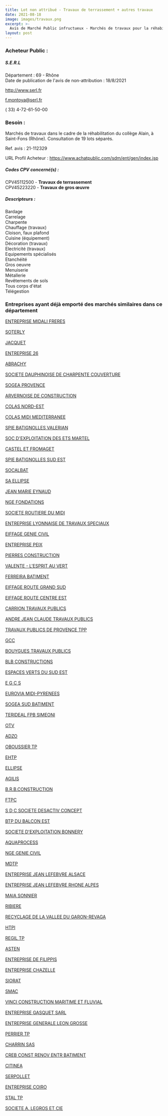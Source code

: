 ```yaml
---
title: Lot non attribué - Travaux de terrassement + autres travaux
date: 2021-08-18
image: images/travaux.png
excerpt: >-
  Avis de Marché Public infructueux - Marchés de travaux pour la réhabilitation du Collège Alain à Saint Fons(69). Consultation de 19 lots séparés.
layout: post
---
```


### Acheteur Public :
##### S.E.R.L
Département : 69 - Rhône<br/>
Date de publication de l'avis de non-attribution : 18/8/2021


http://www.serl.fr

f.montoya@serl.fr

( 33) 4-72-61-50-00
### Besoin :

Marchés de travaux dans le cadre de la réhabilitation du collège Alain, à Saint-Fons (Rhône). Consultation de 19 lots séparés.

Ref. avis : 21-112329

URL Profil Acheteur : https://www.achatpublic.com/sdm/ent/gen/index.jsp

##### Codes CPV concerné(s) :
CPV45112500 - **Travaux de terrassement** <br/>
CPV45223220 - **Travaux de gros œuvre** <br/>

##### Descripteurs :
Bardage <br/>
Carrelage <br/>
Charpente <br/>
Chauffage (travaux) <br/>
Cloison, faux plafond <br/>
Cuisine (équipement) <br/>
Décoration (travaux) <br/>
Electricité (travaux) <br/>
Equipements spécialisés <br/>
Etanchéité <br/>
Gros oeuvre <br/>
Menuiserie <br/>
Métallerie <br/>
Revêtements de sols <br/>
Tous corps d'état <br/>
Télégestion <br/>

### Entreprises ayant déjà emporté des marchés similaires dans ce département
<a href="/entreprise-543/siren-057500902">ENTREPRISE MIDALI FRERES</a><br/><br/>
<a href="/entreprise-544/siren-300231586">SOTERLY</a><br/><br/>
<a href="/entreprise-544/siren-302280755">JACQUET</a><br/><br/>
<a href="/entreprise-545/siren-312170061">ENTREPRISE 26</a><br/><br/>
<a href="/entreprise-546/siren-318446259">ABRACHY</a><br/><br/>
<a href="/entreprise-546/siren-319995155">SOCIETE DAUPHINOISE DE CHARPENTE COUVERTURE</a><br/><br/>
<a href="/entreprise-546/siren-325059491">SOGEA PROVENCE</a><br/><br/>
<a href="/entreprise-547/siren-328739313">ARVERNOISE DE CONSTRUCTION</a><br/><br/>
<a href="/entreprise-547/siren-329198337">COLAS NORD-EST</a><br/><br/>
<a href="/entreprise-547/siren-329368526">COLAS MIDI MEDITERRANEE</a><br/><br/>
<a href="/entreprise-547/siren-329426340">SPIE BATIGNOLLES VALERIAN</a><br/><br/>
<a href="/entreprise-548/siren-338322621">SOC D'EXPLOITATION DES ETS MARTEL</a><br/><br/>
<a href="/entreprise-549/siren-342732351">CASTEL ET FROMAGET</a><br/><br/>
<a href="/entreprise-549/siren-343337275">SPIE BATIGNOLLES SUD EST</a><br/><br/>
<a href="/entreprise-549/siren-344950100">SOCALBAT</a><br/><br/>
<a href="/entreprise-550/siren-347657249">SA ELLIPSE</a><br/><br/>
<a href="/entreprise-550/siren-347704116">JEAN MARIE EYNAUD</a><br/><br/>
<a href="/entreprise-550/siren-348099987">NGE FONDATIONS</a><br/><br/>
<a href="/entreprise-550/siren-349076752">SOCIETE ROUTIERE DU MIDI</a><br/><br/>
<a href="/entreprise-550/siren-351751342">ENTREPRISE LYONNAISE DE TRAVAUX SPECIAUX</a><br/><br/>
<a href="/entreprise-551/siren-352745749">EIFFAGE GENIE CIVIL</a><br/><br/>
<a href="/entreprise-552/siren-384150512">ENTREPRISE PEIX</a><br/><br/>
<a href="/entreprise-554/siren-392462115">PIERRES CONSTRUCTION</a><br/><br/>
<a href="/entreprise-554/siren-393378419">VALENTE - L'ESPRIT AU VERT</a><br/><br/>
<a href="/entreprise-554/siren-393998950">FERREIRA BATIMENT</a><br/><br/>
<a href="/entreprise-555/siren-398762211">EIFFAGE ROUTE GRAND SUD</a><br/><br/>
<a href="/entreprise-555/siren-398827113">EIFFAGE ROUTE CENTRE EST</a><br/><br/>
<a href="/entreprise-555/siren-399601947">CARRION TRAVAUX PUBLICS</a><br/><br/>
<a href="/entreprise-555/siren-400925640">ANDRE JEAN CLAUDE TRAVAUX PUBLICS</a><br/><br/>
<a href="/entreprise-555/siren-402032510">TRAVAUX PUBLICS DE PROVENCE TPP</a><br/><br/>
<a href="/entreprise-556/siren-407794551">GCC</a><br/><br/>
<a href="/entreprise-556/siren-407985308">BOUYGUES TRAVAUX PUBLICS</a><br/><br/>
<a href="/entreprise-556/siren-409714474">BLB CONSTRUCTIONS</a><br/><br/>
<a href="/entreprise-557/siren-410825301">ESPACES VERTS DU SUD EST</a><br/><br/>
<a href="/entreprise-557/siren-412206963">E G C S</a><br/><br/>
<a href="/entreprise-557/siren-414629162">EUROVIA MIDI-PYRENEES</a><br/><br/>
<a href="/entreprise-558/siren-421340084">SOGEA SUD BATIMENT</a><br/><br/>
<a href="/entreprise-558/siren-422507392">TERIDEAL FPB SIMEONI</a><br/><br/>
<a href="/entreprise-560/siren-433998473">OTV</a><br/><br/>
<a href="/entreprise-560/siren-434662078">ADZO</a><br/><br/>
<a href="/entreprise-560/siren-437080286">OBOUSSIER TP</a><br/><br/>
<a href="/entreprise-561/siren-439987405">EHTP</a><br/><br/>
<a href="/entreprise-561/siren-443066980">ELLIPSE</a><br/><br/>
<a href="/entreprise-561/siren-443222328">AGILIS</a><br/><br/>
<a href="/entreprise-562/siren-447503038">B.R.B.CONSTRUCTION</a><br/><br/>
<a href="/entreprise-563/siren-453212698">FTPC</a><br/><br/>
<a href="/entreprise-564/siren-478004427">S D C SOCIETE DESACTIV CONCEPT</a><br/><br/>
<a href="/entreprise-564/siren-478261753">BTP DU BALCON EST</a><br/><br/>
<a href="/entreprise-565/siren-483042602">SOCIETE D'EXPLOITATION BONNERY</a><br/><br/>
<a href="/entreprise-565/siren-484807763">AQUAPROCESS</a><br/><br/>
<a href="/entreprise-565/siren-487469330">NGE GENIE CIVIL</a><br/><br/>
<a href="/entreprise-565/siren-487526329">MDTP</a><br/><br/>
<a href="/entreprise-565/siren-487541591">ENTREPRISE JEAN LEFEBVRE ALSACE</a><br/><br/>
<a href="/entreprise-565/siren-487541609">ENTREPRISE JEAN LEFEBVRE RHONE ALPES</a><br/><br/>
<a href="/entreprise-566/siren-493336465">MAIA SONNIER</a><br/><br/>
<a href="/entreprise-567/siren-498891977">RIBIERE</a><br/><br/>
<a href="/entreprise-569/siren-510587116">RECYCLAGE DE LA VALLEE DU GARON-REVAGA</a><br/><br/>
<a href="/entreprise-569/siren-511605123">HTPI</a><br/><br/>
<a href="/entreprise-571/siren-532064755">REGIL TP</a><br/><br/>
<a href="/entreprise-572/siren-542057336">ASTEN</a><br/><br/>
<a href="/entreprise-573/siren-612029298">ENTREPRISE DE FILIPPIS</a><br/><br/>
<a href="/entreprise-573/siren-664500477">ENTREPRISE CHAZELLE</a><br/><br/>
<a href="/entreprise-573/siren-676820137">SIORAT</a><br/><br/>
<a href="/entreprise-573/siren-682040837">SMAC</a><br/><br/>
<a href="/entreprise-573/siren-712060797">VINCI CONSTRUCTION MARITIME ET FLUVIAL</a><br/><br/>
<a href="/entreprise-574/siren-732850433">ENTREPRISE GASQUET SARL</a><br/><br/>
<a href="/entreprise-574/siren-745420653">ENTREPRISE GENERALE LEON GROSSE</a><br/><br/>
<a href="/entreprise-575/siren-778147801">PERRIER TP</a><br/><br/>
<a href="/entreprise-578/siren-813539343">CHARRIN SAS</a><br/><br/>
<a href="/entreprise-582/siren-950010124">CREB CONST RENOV ENTR BATIMENT</a><br/><br/>
<a href="/entreprise-582/siren-954500088">CITINEA</a><br/><br/>
<a href="/entreprise-582/siren-958506289">SERPOLLET</a><br/><br/>
<a href="/entreprise-582/siren-959502139">ENTREPRISE COIRO</a><br/><br/>
<a href="/entreprise-582/siren-962502993">STAL TP</a><br/><br/>
<a href="/entreprise-582/siren-968505016">SOCIETE A. LEGROS ET CIE</a><br/><br/>
